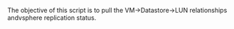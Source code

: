 The objective of this script is to pull the VM->Datastore->LUN relationships andvsphere replication status.
